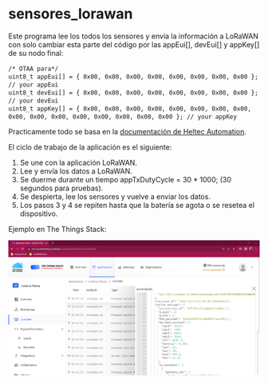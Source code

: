 # sensores_lorawan
 
Este programa lee los todos los sensores y envía la información a LoRaWAN con solo cambiar esta parte del código por las appEui[], devEui[] y appKey[] de su nodo final:

````
/* OTAA para*/
uint8_t appEui[] = { 0x00, 0x00, 0x00, 0x00, 0x00, 0x00, 0x00, 0x00 }; // your appEui
uint8_t devEui[] = { 0x00, 0x00, 0x00, 0x00, 0x00, 0x00, 0x00, 0x00 }; // your devEui
uint8_t appKey[] = { 0x00, 0x00, 0x00, 0x00, 0x00, 0x00, 0x00, 0x00, 0x00, 0x00, 0x00, 0x00, 0x00, 0x00, 0x00, 0x00 }; // your appKey
````

Practicamente todo se basa en la [documentación de Heltec Automation](https://github.com/HelTecAutomation/CubeCell-Arduino/tree/master/libraries/LoRa/examples/LoRaWAN).

El ciclo de trabajo de la aplicación es el siguiente:

1. Se une con la aplicación LoRaWAN.
2. Lee y envía los datos a LoRaWAN.
3. Se duerme durante un tiempo appTxDutyCycle = 30 * 1000; (30 segundos para pruebas).
4. Se despierta, lee los sensores y vuelve a enviar los datos.
5. Los pasos 3 y 4 se repiten hasta que la batería se agota o se resetea el dispositivo.


Ejemplo en The Things Stack: 

![Ejemplo en The Things Stack](/software/docs/Result_lorawan_tts_sensores.PNG)

